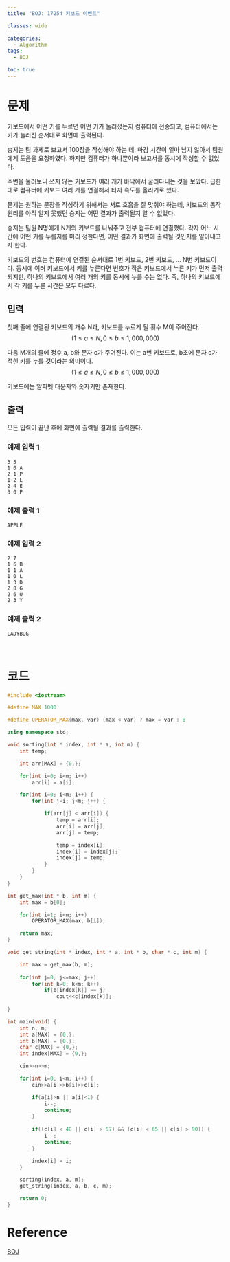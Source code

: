 ```yaml
---
title: "BOJ: 17254 키보드 이벤트"

classes: wide

categories:
  - Algorithm
tags:
  - BOJ

toc: true
---
```


# 문제

키보드에서 어떤 키를 누르면 어떤 키가 눌러졌는지 컴퓨터에 전송되고, 컴퓨터에서는 키가 눌러진 순서대로 화면에 출력된다.

승지는 팀 과제로 보고서 100장을 작성해야 하는 데, 마감 시간이 얼마 남지 않아서 팀원에게 도움을 요청하였다. 하지만 컴퓨터가 하나뿐이라 보고서를 동시에 작성할 수 없었다.

주변을 둘러보니 쓰지 않는 키보드가 여러 개가 바닥에서 굴러다니는 것을 보았다. 급한 대로 컴퓨터에 키보드 여러 개를 연결해서 타자 속도를 올리기로 했다.

문제는 원하는 문장을 작성하기 위해서는 서로 호흡을 잘 맞춰야 하는데, 키보드의 동작 원리를 아직 알지 못했던 승지는 어떤 결과가 출력될지 알 수 없었다.

승지는 팀원 N명에게 N개의 키보드를 나눠주고 전부 컴퓨터에 연결했다. 각자 어느 시간에 어떤 키를 누를지를 미리 정한다면, 어떤 결과가 화면에 출력될 것인지를 알아내고자 한다.

키보드의 번호는 컴퓨터에 연결된 순서대로 1번 키보드, 2번 키보드, ... N번 키보드이다. 동시에 여러 키보드에서 키를 누른다면 번호가 작은 키보드에서 누른 키가 먼저 출력되지만, 하나의 키보드에서 여러 개의 키를 동시에 누를 수는 없다. 즉, 하나의 키보드에서 각 키를 누른 시간은 모두 다르다.

## 입력

첫째 줄에 연결된 키보드의 개수 N과, 키보드를 누르게 될 횟수 M이 주어진다. $$(1\leq{a}\leq{N}, 0\leq{b}\leq{1,000,000})$$

다음 M개의 줄에 정수 a, b와 문자 c가 주어진다. 이는 a번 키보드로, b초에 문자 c가 적힌 키를 누를 것이라는 의미이다. $$(1\leq{a}\leq{N}, 0\leq{b}\leq{1,000,000})$$

키보드에는 알파벳 대문자와 숫자키만 존재한다.

## 출력

모든 입력이 끝난 후에 화면에 출력될 결과를 출력한다.

### 예제 입력 1

```shell
3 5
1 0 A
2 1 P
1 2 L
2 4 E
3 0 P
```

### 예제 출력 1

```shell
APPLE
```

### 예제 입력 2

```shell
2 7
1 6 B
1 1 A
1 0 L
1 3 D
2 8 G
2 6 U
2 3 Y
```

### 예제 출력 2

```shell
LADYBUG
```

<br/>

# 코드

```cpp
#include <iostream>

#define MAX 1000

#define OPERATOR_MAX(max, var) (max < var) ? max = var : 0

using namespace std;

void sorting(int * index, int * a, int m) {
    int temp;

    int arr[MAX] = {0,};

    for(int i=0; i<m; i++)
        arr[i] = a[i];

    for(int i=0; i<m; i++) {
        for(int j=i; j<m; j++) {

            if(arr[j] < arr[i]) {
                temp = arr[i];
                arr[i] = arr[j];
                arr[j] = temp;

                temp = index[i];
                index[i] = index[j];
                index[j] = temp;
            }
        }
    }
}

int get_max(int * b, int m) {
    int max = b[0];

    for(int i=1; i<m; i++)
        OPERATOR_MAX(max, b[i]);

    return max;
}

void get_string(int * index, int * a, int * b, char * c, int m) {

    int max = get_max(b, m);
    
    for(int j=0; j<=max; j++)
        for(int k=0; k<m; k++)
            if(b[index[k]] == j)
                cout<<c[index[k]];            
        
}

int main(void) {
    int n, m;
    int a[MAX] = {0,};
    int b[MAX] = {0,};
    char c[MAX] = {0,};
    int index[MAX] = {0,};

    cin>>n>>m;

    for(int i=0; i<m; i++) {
        cin>>a[i]>>b[i]>>c[i];

        if(a[i]>n || a[i]<1) {
            i--;
            continue;
        }
            
        if((c[i] < 48 || c[i] > 57) && (c[i] < 65 || c[i] > 90)) {
            i--;
            continue;
        }

        index[i] = i;
    }

    sorting(index, a, m);
    get_string(index, a, b, c, m);

    return 0;
}
```

# Reference

[BOJ](https://www.acmicpc.net/problem/17254)
